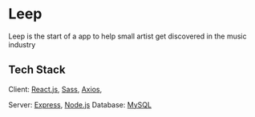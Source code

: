 # Leep
Leep is the start of a app to help small artist get discovered in the music industry
## Tech Stack
Client:
[React.js](https://reactjs.org/),
[Sass](https://sass-lang.com/),
[Axios](https://axios-http.com/),

Server:
[Express](https://expressjs.com/),
[Node.js](https://nodejs.org/en/)
Database:
[MySQL](https://mysql.com/)
